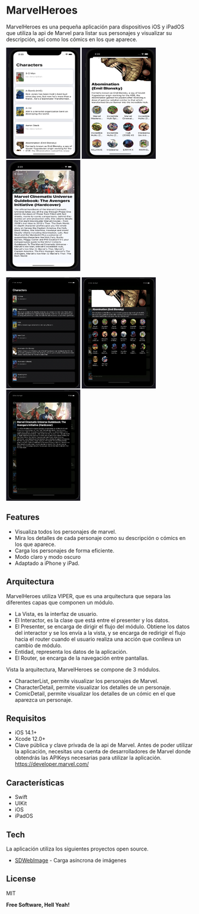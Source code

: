 # MarvelHeroes

MarvelHeroes es una pequeña aplicación para dispositivos iOS y iPadOS que utiliza la api de Marvel para listar sus personajes y visualizar su descripción, así como los cómics en los que aparece. 

<p align="row">
<img src= "https://github.com/yhondri/MarvelHeroes/blob/main/capturas/iphone_mv_1.png?raw=true" width="200" height="300" > <img src= "https://github.com/yhondri/MarvelHeroes/blob/main/capturas/iphone_mv_2.png?raw=true" width="200" height="300" > <img src= "https://github.com/yhondri/MarvelHeroes/blob/main/capturas/iphone_mv_3.png?raw=true" width="200" height="300" >
</p>

<p align="row">
<img src= "https://github.com/yhondri/MarvelHeroes/blob/main/capturas/ipad_mv_1.png?raw=true" width="200" height="300" > <img src= "https://github.com/yhondri/MarvelHeroes/blob/main/capturas/ipad_mv_2.png?raw=true" width="200" height="300" > <img src= "https://github.com/yhondri/MarvelHeroes/blob/main/capturas/ipad_mv_3.png?raw=true" width="200" height="300" >
</p>


## Features

- Visualiza todos los personajes de marvel.
- Mira los detalles de cada personaje como su descripción o cómics en los que aparece.
- Carga los personajes de forma eficiente. 
- Modo claro y modo oscuro
- Adaptado a iPhone y iPad. 

## Arquitectura

MarvelHeroes utiliza VIPER, que es una arquitectura que separa las diferentes capas que componen un módulo. 
- La Vista, es la interfaz de usuario. 
- El Interactor, es la clase que está entre el presenter y los datos. 
- El Presenter, se encarga de dirigir el flujo del módulo. Obtiene los datos del interactor y se los envía a la vista, y se encarga de redirigir el flujo hacia el router cuando el usuario realiza una acción que conlleva un cambio de módulo. 
- Entidad, representa los datos de la aplicación.
- El Router, se encarga de la navegación entre pantallas. 

Vista la arquitectura, MarvelHeroes se compone de 3 módulos. 
- CharacterList, permite visualizar los personajes de Marvel. 
- CharacterDetail, permite visualizar los detalles de un personaje. 
- ComicDetail, permite visualizar los detalles de un cómic en el que aparezca un personaje. 

## Requisitos

- iOS 14.1+
- Xcode 12.0+
- Clave pública y clave privada de la api de Marvel. Antes de poder utilizar la aplicación, necesitas una cuenta de desarrolladores de Marvel donde obtendrás las APIKeys necesarias para utilizar la aplicación. https://developer.marvel.com/

## Características
- Swift
- UIKit
- iOS
- iPadOS

## Tech

La aplicación utiliza los siguientes proyectos open source.

- [SDWebImage](https://github.com/SDWebImage/SDWebImage) - Carga asíncrona de imágenes


## License

MIT

**Free Software, Hell Yeah!**